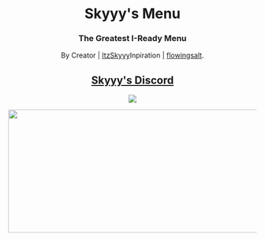 <h1 align="center">Skyyy's Menu</h1>
<h3 align="center">The Greatest I-Ready Menu</h3>
<p align="center">By Creator | <a href="https://github.com/ItzSkyyy/">ItzSkyyy</a>Inpiration | <a href="https://github.com/flowingsalt">flowingsalt</a>.
<h2 align="center"><a href="https://discord.gg/DufFxxucHA">Skyyy's Discord</a></h2>

<p align="center">
        <a href="https://discord.gg/https://discord.gg/DufFxxucHA">
	       <img src="https://img.shields.io/discord/1082512666276401224?label=discord&logo=discord">
        </a>
</p>
<p align="center">
<img width="600" height="250" src="https://res.cloudinary.com/dvuzxoi9v/image/upload/v1678162087/Untitled_gv7yqc.png">
</p>

